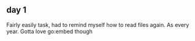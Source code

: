 ## day 1
Fairly easily task, had to remind myself how to read files again. As every year. Gotta love go:embed though
